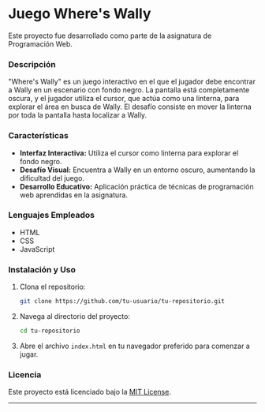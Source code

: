 # Juego Where's Wally

Este proyecto fue desarrollado como parte de la asignatura de Programación Web.

### Descripción

"Where's Wally" es un juego interactivo en el que el jugador debe encontrar a Wally en un escenario con fondo negro. La pantalla está completamente oscura, y el jugador utiliza el cursor, que actúa como una linterna, para explorar el área en busca de Wally. El desafío consiste en mover la linterna por toda la pantalla hasta localizar a Wally.

### Características

- **Interfaz Interactiva:** Utiliza el cursor como linterna para explorar el fondo negro.
- **Desafío Visual:** Encuentra a Wally en un entorno oscuro, aumentando la dificultad del juego.
- **Desarrollo Educativo:** Aplicación práctica de técnicas de programación web aprendidas en la asignatura.

### Lenguajes Empleados

- HTML
- CSS
- JavaScript

### Instalación y Uso

1. Clona el repositorio:
   ```bash
   git clone https://github.com/tu-usuario/tu-repositorio.git
   ```

2. Navega al directorio del proyecto:
   ```bash
   cd tu-repositorio
   ```

3. Abre el archivo `index.html` en tu navegador preferido para comenzar a jugar.

### Licencia

Este proyecto está licenciado bajo la [MIT License](LICENSE).

---
